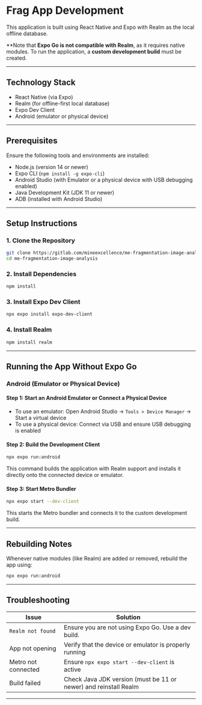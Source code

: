 
# Frag App Development

This application is built using React Native and Expo with Realm as the local offline database. 

**Note that **Expo Go is not compatible with Realm**, as it requires native modules. To run the application, a **custom development build** must be created.

---

## Technology Stack

- React Native (via Expo)
- Realm (for offline-first local database)
- Expo Dev Client
- Android (emulator or physical device)

---

## Prerequisites

Ensure the following tools and environments are installed:

- Node.js (version 14 or newer)
- Expo CLI (`npm install -g expo-cli`)
- Android Studio (with Emulator or a physical device with USB debugging enabled)
- Java Development Kit (JDK 11 or newer)
- ADB (installed with Android Studio)

---

## Setup Instructions

### 1. Clone the Repository

```bash
git clone https://gitlab.com/mineexcellence/me-fragmentation-image-analysis.git
cd me-fragmentation-image-analysis
````

### 2. Install Dependencies

```bash
npm install
```

### 3. Install Expo Dev Client

```bash
npx expo install expo-dev-client
```

### 4. Install Realm

```bash
npm install realm
```

---

## Running the App Without Expo Go

### Android (Emulator or Physical Device)

#### Step 1: Start an Android Emulator or Connect a Physical Device

* To use an emulator: Open Android Studio → `Tools > Device Manager` → Start a virtual device
* To use a physical device: Connect via USB and ensure USB debugging is enabled

#### Step 2: Build the Development Client

```bash
npx expo run:android
```

This command builds the application with Realm support and installs it directly onto the connected device or emulator.

#### Step 3: Start Metro Bundler

```bash
npx expo start --dev-client
```

This starts the Metro bundler and connects it to the custom development build.

---

## Rebuilding Notes

Whenever native modules (like Realm) are added or removed, rebuild the app using:

```bash
npx expo run:android
```

---

## Troubleshooting

| Issue               | Solution                                                         |
| ------------------- | ---------------------------------------------------------------- |
| `Realm not found`   | Ensure you are not using Expo Go. Use a dev build.               |
| App not opening     | Verify that the device or emulator is properly running           |
| Metro not connected | Ensure `npx expo start --dev-client` is active                   |
| Build failed        | Check Java JDK version (must be 11 or newer) and reinstall Realm |

---

